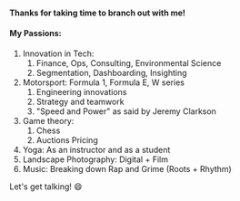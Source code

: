 #### Thanks for taking time to branch out with me! 
#### My Passions:
1. Innovation in Tech:
   1. Finance, Ops, Consulting, Environmental Science
   1. Segmentation, Dashboarding, Insighting               
1. Motorsport: Formula 1, Formula E, W series
   1. Engineering innovations 
   1. Strategy and teamwork
   1. "Speed and Power" as said by Jeremy Clarkson
1. Game theory: 
   1. Chess
   1. Auctions Pricing  
1. Yoga: As an instructor and as a student
1. Landscape Photography: Digital + Film
1. Music: Breaking down Rap and Grime (Roots + Rhythm)

Let's get talking! :smile:
